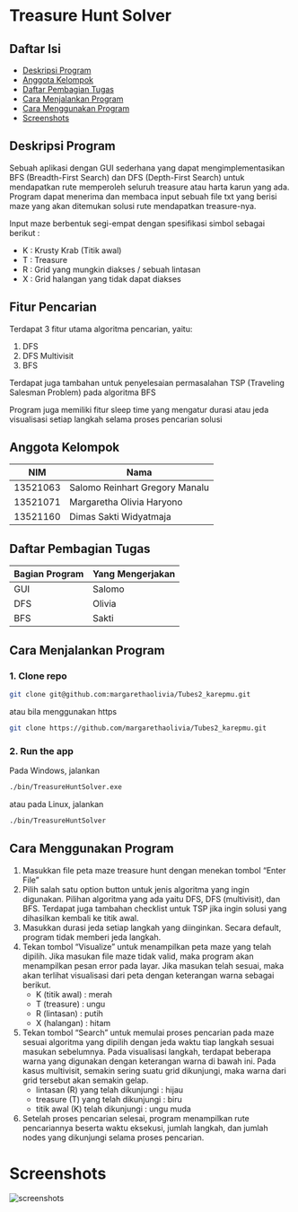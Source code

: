 # Treasure Hunt Solver

## Daftar Isi

- [Deskripsi Program](#deskripsi-program)
- [Anggota Kelompok](#anggota-kelompok)
- [Daftar Pembagian Tugas](#daftar-pembagian-tugas)
- [Cara Menjalankan Program](#cara-menjalankan-program)
- [Cara Menggunakan Program](#cara-menggunakan-program)
- [Screenshots](#screenshots)

## Deskripsi Program

Sebuah aplikasi dengan GUI sederhana
yang dapat mengimplementasikan BFS (Breadth-First Search) dan DFS (Depth-First Search) untuk mendapatkan rute memperoleh seluruh treasure atau harta karun yang ada. Program dapat menerima dan membaca input sebuah file txt yang berisi maze yang akan ditemukan solusi rute mendapatkan treasure-nya.

Input maze berbentuk segi-empat dengan spesifikasi simbol sebagai berikut :

- K : Krusty Krab (Titik awal)
- T : Treasure
- R : Grid yang mungkin diakses / sebuah lintasan
- X : Grid halangan yang tidak dapat diakses

## Fitur Pencarian

Terdapat 3 fitur utama algoritma pencarian, yaitu:

1. DFS
2. DFS Multivisit
3. BFS

Terdapat juga tambahan untuk penyelesaian permasalahan TSP (Traveling Salesman Problem) pada algoritma BFS

Program juga memiliki fitur sleep time yang mengatur durasi atau jeda visualisasi setiap langkah selama proses pencarian solusi

## Anggota Kelompok

| NIM      | Nama                           |
| -------- | ------------------------------ |
| 13521063 | Salomo Reinhart Gregory Manalu |
| 13521071 | Margaretha Olivia Haryono      |
| 13521160 | Dimas Sakti Widyatmaja         |

## Daftar Pembagian Tugas

| Bagian Program | Yang Mengerjakan |
| -------------- | ---------------- |
| GUI            | Salomo           |
| DFS            | Olivia           |
| BFS            | Sakti            |

## Cara Menjalankan Program

### 1. Clone repo

```sh
git clone git@github.com:margarethaolivia/Tubes2_karepmu.git
```

atau bila menggunakan https

```sh
git clone https://github.com/margarethaolivia/Tubes2_karepmu.git
```

### 2. Run the app

Pada Windows, jalankan

```sh
./bin/TreasureHuntSolver.exe
```

atau pada Linux, jalankan

```sh
./bin/TreasureHuntSolver
```

## Cara Menggunakan Program

1. Masukkan file peta maze treasure hunt dengan menekan tombol “Enter File”
2. Pilih salah satu option button untuk jenis algoritma yang ingin digunakan. Pilihan algoritma yang ada yaitu DFS, DFS (multivisit), dan BFS. Terdapat juga tambahan checklist untuk TSP jika ingin solusi yang dihasilkan kembali ke titik awal.
3. Masukkan durasi jeda setiap langkah yang diinginkan. Secara default, program tidak memberi jeda langkah.
4. Tekan tombol “Visualize” untuk menampilkan peta maze yang telah dipilih. Jika masukan file maze tidak valid, maka program akan menampilkan pesan error pada layar. Jika masukan telah sesuai, maka akan terlihat visualisasi dari peta dengan keterangan warna sebagai berikut.
   - K (titik awal) : merah
   - T (treasure) : ungu
   - R (lintasan) : putih
   - X (halangan) : hitam
5. Tekan tombol “Search” untuk memulai proses pencarian pada maze sesuai algoritma yang dipilih dengan jeda waktu tiap langkah sesuai masukan sebelumnya. Pada visualisasi langkah, terdapat beberapa warna yang digunakan dengan keterangan warna di bawah ini. Pada kasus multivisit, semakin sering suatu grid dikunjungi, maka warna dari grid tersebut akan semakin gelap.
   - lintasan (R) yang telah dikunjungi : hijau
   - treasure (T) yang telah dikunjungi : biru
   - titik awal (K) telah dikunjungi : ungu muda
6. Setelah proses pencarian selesai, program menampilkan rute pencariannya beserta waktu eksekusi, jumlah langkah, dan jumlah nodes yang dikunjungi selama proses pencarian.

# Screenshots

![screenshots](doc/screenshot.JPG)
